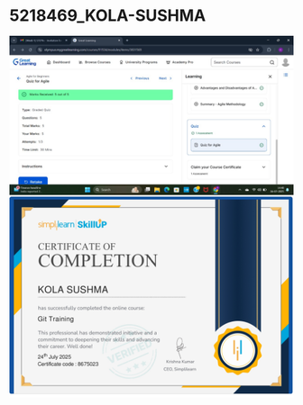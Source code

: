 # 5218469_KOLA-SUSHMA
![image alt](https://github.com/sushmakola05/5218469_KOLA-SUSHMA/blob/fe4328f273dd82f0e6240430faea27be9e27bbfa/ScreenshotOfAgileGL.jpg?raw=true)
![image alt](https://github.com/sushmakola05/5218469_KOLA-SUSHMA/blob/50e6b6ba0a7a5cd38f42f4d037f4e8d200c07fc2/Git/CertificatedOfSimpliiLearn.jpg?raw=true)
